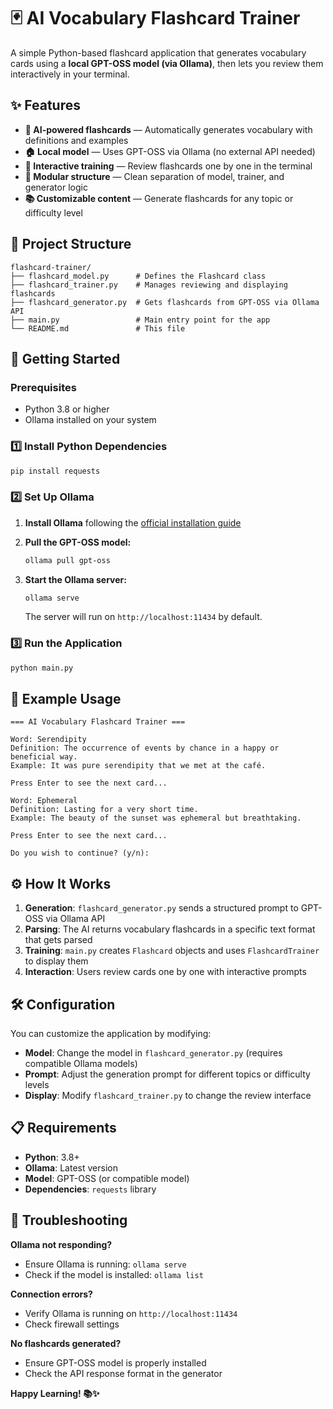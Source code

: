 # 🃏 AI Vocabulary Flashcard Trainer

A simple Python-based flashcard application that generates vocabulary cards using a **local GPT-OSS model (via Ollama)**, then lets you review them interactively in your terminal.

## ✨ Features

- **🤖 AI-powered flashcards** — Automatically generates vocabulary with definitions and examples
- **🏠 Local model** — Uses GPT-OSS via Ollama (no external API needed)
- **💬 Interactive training** — Review flashcards one by one in the terminal
- **🧩 Modular structure** — Clean separation of model, trainer, and generator logic
- **📚 Customizable content** — Generate flashcards for any topic or difficulty level

## 📂 Project Structure

```
flashcard-trainer/
├── flashcard_model.py      # Defines the Flashcard class
├── flashcard_trainer.py    # Manages reviewing and displaying flashcards
├── flashcard_generator.py  # Gets flashcards from GPT-OSS via Ollama API
├── main.py                 # Main entry point for the app
└── README.md               # This file
```

## 🚀 Getting Started

### Prerequisites

- Python 3.8 or higher
- Ollama installed on your system

### 1️⃣ Install Python Dependencies

```bash
pip install requests
```

### 2️⃣ Set Up Ollama

1. **Install Ollama** following the [official installation guide](https://ollama.ai/download)

2. **Pull the GPT-OSS model:**
   ```bash
   ollama pull gpt-oss
   ```

3. **Start the Ollama server:**
   ```bash
   ollama serve
   ```
   The server will run on `http://localhost:11434` by default.

### 3️⃣ Run the Application

```bash
python main.py
```

## 📖 Example Usage

```
=== AI Vocabulary Flashcard Trainer ===

Word: Serendipity
Definition: The occurrence of events by chance in a happy or beneficial way.
Example: It was pure serendipity that we met at the café.

Press Enter to see the next card...

Word: Ephemeral
Definition: Lasting for a very short time.
Example: The beauty of the sunset was ephemeral but breathtaking.

Press Enter to see the next card...

Do you wish to continue? (y/n): 
```

## ⚙️ How It Works

1. **Generation**: `flashcard_generator.py` sends a structured prompt to GPT-OSS via Ollama API
2. **Parsing**: The AI returns vocabulary flashcards in a specific text format that gets parsed
3. **Training**: `main.py` creates `Flashcard` objects and uses `FlashcardTrainer` to display them
4. **Interaction**: Users review cards one by one with interactive prompts

## 🛠️ Configuration

You can customize the application by modifying:

- **Model**: Change the model in `flashcard_generator.py` (requires compatible Ollama models)
- **Prompt**: Adjust the generation prompt for different topics or difficulty levels
- **Display**: Modify `flashcard_trainer.py` to change the review interface

## 📋 Requirements

- **Python**: 3.8+
- **Ollama**: Latest version
- **Model**: GPT-OSS (or compatible model)
- **Dependencies**: `requests` library

## 🚧 Troubleshooting

**Ollama not responding?**
- Ensure Ollama is running: `ollama serve`
- Check if the model is installed: `ollama list`

**Connection errors?**
- Verify Ollama is running on `http://localhost:11434`
- Check firewall settings

**No flashcards generated?**
- Ensure GPT-OSS model is properly installed
- Check the API response format in the generator

**Happy Learning! 📚✨**
